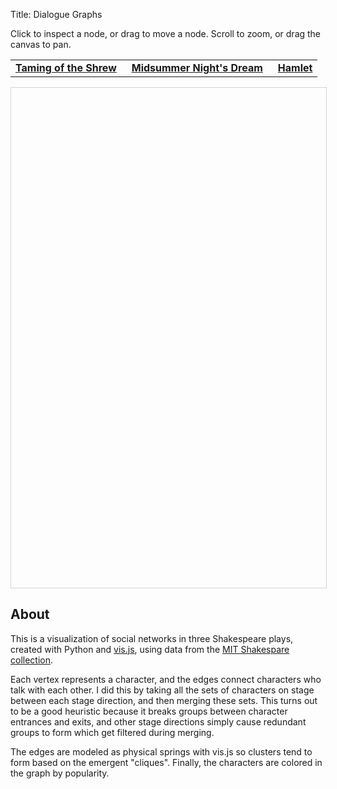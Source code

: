 Title: Dialogue Graphs

Click to inspect a node, or drag to move a node. Scroll to zoom, or drag the canvas to pan.

<script type="text/javascript" src="http://wanganzhou.com/lib/vis/vis.js"></script>
<link href="http://wanganzhou.com/lib/vis/vis.css" rel="stylesheet" type="text/css" />

<style type="text/css">
    #mynetwork {
	width: 100%;
	height: 800px;
	border: 1px solid lightgray;
    }
</style>
<table>
<tr><td style="padding-right:1em;"><b><a onclick="switch_shrew();" href="#">Taming of the Shrew</a></b></td>
<td style="padding-right:1em;"><b><a onclick="switch_midsummer();" href="#">Midsummer Night's Dream</a></b></td>
<td><b><a onclick="switch_hamlet();" href="#">Hamlet</a></b></tr>
</table>
<div id="mynetwork"></div>

<script type="text/javascript">

var nodes_hamlet = new vis.DataSet([
    {id: 0, label: 'BERNARDO', color: '#de99ff'},
    {id: 1, label: 'CORNELIUS', color: '#ec99ff'},
    {id: 2, label: 'Captain', color: '#ec99ff'},
    {id: 3, label: 'Danes', color: '#e599ff'},
    {id: 4, label: 'FRANCISCO', color: '#ec99ff'},
    {id: 5, label: 'First Ambassador', color: '#f299ff'},
    {id: 6, label: 'First Clown', color: '#ec99ff'},
    {id: 7, label: 'First Player', color: '#ec99ff'},
    {id: 8, label: 'First Priest', color: '#ec99ff'},
    {id: 9, label: 'First Sailor', color: '#ec99ff'},
    {id: 10, label: 'GUILDENSTERN', color: '#d799ff'},
    {id: 11, label: 'Gentleman', color: '#e599ff'},
    {id: 12, label: 'Ghost', color: '#de99ff'},
    {id: 13, label: 'HAMLET', color: '#0099ff'},
    {id: 14, label: 'HORATIO', color: '#4e99ff'},
    {id: 15, label: 'KING CLAUDIUS', color: '#7c99ff'},
    {id: 16, label: 'LAERTES', color: '#9399ff'},
    {id: 17, label: 'LORD POLONIUS', color: '#a699ff'},
    {id: 18, label: 'LUCIANUS', color: '#f299ff'},
    {id: 19, label: 'Lord', color: '#f299ff'},
    {id: 20, label: 'MARCELLUS', color: '#c899ff'},
    {id: 21, label: 'Messenger', color: '#f299ff'},
    {id: 22, label: 'OPHELIA', color: '#a699ff'},
    {id: 23, label: 'OSRIC', color: '#de99ff'},
    {id: 24, label: 'PRINCE FORTINBRAS', color: '#e599ff'},
    {id: 25, label: 'Player King', color: '#ec99ff'},
    {id: 26, label: 'Player Queen', color: '#f299ff'},
    {id: 27, label: 'QUEEN GERTRUDE', color: '#9d99ff'},
    {id: 28, label: 'REYNALDO', color: '#f299ff'},
    {id: 29, label: 'ROSENCRANTZ', color: '#c899ff'},
    {id: 30, label: 'Second Clown', color: '#f899ff'},
    {id: 31, label: 'Servant', color: '#f299ff'},
    {id: 32, label: 'VOLTIMAND', color: '#ec99ff'}
]);
var edges_hamlet = new vis.DataSet([
    {from: 0, to: 4},
    {from: 0, to: 16},
    {from: 0, to: 20},
    {from: 1, to: 15},
    {from: 1, to: 16},
    {from: 1, to: 32},
    {from: 2, to: 29},
    {from: 3, to: 15},
    {from: 3, to: 16},
    {from: 3, to: 22},
    {from: 3, to: 27},
    {from: 6, to: 30},
    {from: 7, to: 17},
    {from: 7, to: 29},
    {from: 8, to: 16},
    {from: 8, to: 27},
    {from: 9, to: 15},
    {from: 9, to: 31},
    {from: 10, to: 15},
    {from: 10, to: 29},
    {from: 13, to: 0},
    {from: 13, to: 2},
    {from: 13, to: 6},
    {from: 13, to: 7},
    {from: 13, to: 8},
    {from: 13, to: 10},
    {from: 13, to: 12},
    {from: 13, to: 14},
    {from: 13, to: 15},
    {from: 13, to: 16},
    {from: 13, to: 17},
    {from: 13, to: 18},
    {from: 13, to: 19},
    {from: 13, to: 20},
    {from: 13, to: 22},
    {from: 13, to: 23},
    {from: 13, to: 24},
    {from: 13, to: 25},
    {from: 13, to: 27},
    {from: 13, to: 29},
    {from: 14, to: 0},
    {from: 14, to: 4},
    {from: 14, to: 5},
    {from: 14, to: 6},
    {from: 14, to: 9},
    {from: 14, to: 10},
    {from: 14, to: 11},
    {from: 14, to: 12},
    {from: 14, to: 15},
    {from: 14, to: 16},
    {from: 14, to: 17},
    {from: 14, to: 19},
    {from: 14, to: 20},
    {from: 14, to: 22},
    {from: 14, to: 23},
    {from: 14, to: 24},
    {from: 14, to: 27},
    {from: 14, to: 31},
    {from: 15, to: 11},
    {from: 15, to: 16},
    {from: 17, to: 10},
    {from: 17, to: 12},
    {from: 17, to: 15},
    {from: 17, to: 16},
    {from: 17, to: 20},
    {from: 17, to: 27},
    {from: 17, to: 29},
    {from: 20, to: 4},
    {from: 20, to: 12},
    {from: 20, to: 15},
    {from: 20, to: 16},
    {from: 21, to: 15},
    {from: 21, to: 16},
    {from: 22, to: 11},
    {from: 22, to: 15},
    {from: 22, to: 16},
    {from: 22, to: 17},
    {from: 22, to: 18},
    {from: 22, to: 25},
    {from: 22, to: 27},
    {from: 22, to: 28},
    {from: 22, to: 29},
    {from: 23, to: 15},
    {from: 23, to: 16},
    {from: 24, to: 2},
    {from: 24, to: 5},
    {from: 26, to: 13},
    {from: 26, to: 25},
    {from: 27, to: 10},
    {from: 27, to: 11},
    {from: 27, to: 12},
    {from: 27, to: 15},
    {from: 27, to: 16},
    {from: 27, to: 23},
    {from: 27, to: 29},
    {from: 28, to: 17},
    {from: 29, to: 15},
    {from: 32, to: 15},
    {from: 32, to: 16}
]);
var nodes_shrew = new vis.DataSet([
    {id: 0, label: 'A Player', color: '#f499ff'},
    {id: 1, label: 'BAPTISTA', color: '#a499ff'},
    {id: 2, label: 'BIANCA', color: '#ac99ff'},
    {id: 3, label: 'BIONDELLO', color: '#bb99ff'},
    {id: 4, label: 'CURTIS', color: '#ee99ff'},
    {id: 5, label: 'First Huntsman', color: '#ee99ff'},
    {id: 6, label: 'First Servant', color: '#bb99ff'},
    {id: 7, label: 'GREMIO', color: '#ac99ff'},
    {id: 8, label: 'GRUMIO', color: '#7f99ff'},
    {id: 9, label: 'HORTENSIA', color: '#d699ff'},
    {id: 10, label: 'HORTENSIO', color: '#9c99ff'},
    {id: 11, label: 'Haberdasher', color: '#ee99ff'},
    {id: 12, label: 'Hostess', color: '#f999ff'},
    {id: 13, label: 'JOSEPH', color: '#e299ff'},
    {id: 14, label: 'KATARINA', color: '#dc99ff'},
    {id: 15, label: 'KATHARINA', color: '#9399ff'},
    {id: 16, label: 'LUCENTIO', color: '#9399ff'},
    {id: 17, label: 'Lord', color: '#bb99ff'},
    {id: 18, label: 'Messenger', color: '#ee99ff'},
    {id: 19, label: 'NATHANIEL', color: '#dc99ff'},
    {id: 20, label: 'NICHOLAS', color: '#e299ff'},
    {id: 21, label: 'PETER', color: '#e899ff'},
    {id: 22, label: 'PETRUCHIO', color: '#0099ff'},
    {id: 23, label: 'PHILIP', color: '#e299ff'},
    {id: 24, label: 'Page', color: '#d099ff'},
    {id: 25, label: 'Pedant', color: '#d099ff'},
    {id: 26, label: 'Players', color: '#f999ff'},
    {id: 27, label: 'SLY', color: '#c299ff'},
    {id: 28, label: 'Second Huntsman', color: '#ee99ff'},
    {id: 29, label: 'Second Servant', color: '#e299ff'},
    {id: 30, label: 'Servant', color: '#e299ff'},
    {id: 31, label: 'TRANIO', color: '#a499ff'},
    {id: 32, label: 'Tailor', color: '#e899ff'},
    {id: 33, label: 'Third Servant', color: '#e299ff'},
    {id: 34, label: 'VINCENTIO', color: '#bb99ff'},
    {id: 35, label: 'Widow', color: '#d699ff'}
]);
var edges_shrew = new vis.DataSet([
    {from: 1, to: 2},
    {from: 1, to: 7},
    {from: 1, to: 9},
    {from: 1, to: 10},
    {from: 1, to: 14},
    {from: 2, to: 3},
    {from: 2, to: 7},
    {from: 2, to: 10},
    {from: 2, to: 22},
    {from: 2, to: 31},
    {from: 2, to: 34},
    {from: 2, to: 35},
    {from: 3, to: 1},
    {from: 3, to: 22},
    {from: 3, to: 25},
    {from: 3, to: 34},
    {from: 4, to: 19},
    {from: 4, to: 22},
    {from: 6, to: 3},
    {from: 6, to: 17},
    {from: 6, to: 21},
    {from: 6, to: 24},
    {from: 6, to: 29},
    {from: 6, to: 33},
    {from: 7, to: 3},
    {from: 7, to: 14},
    {from: 7, to: 22},
    {from: 7, to: 25},
    {from: 7, to: 34},
    {from: 8, to: 1},
    {from: 8, to: 2},
    {from: 8, to: 3},
    {from: 8, to: 4},
    {from: 8, to: 7},
    {from: 8, to: 10},
    {from: 8, to: 13},
    {from: 8, to: 14},
    {from: 8, to: 16},
    {from: 8, to: 19},
    {from: 8, to: 20},
    {from: 8, to: 21},
    {from: 8, to: 22},
    {from: 8, to: 23},
    {from: 8, to: 25},
    {from: 8, to: 31},
    {from: 8, to: 32},
    {from: 9, to: 2},
    {from: 9, to: 7},
    {from: 9, to: 10},
    {from: 9, to: 31},
    {from: 10, to: 3},
    {from: 10, to: 7},
    {from: 10, to: 31},
    {from: 10, to: 35},
    {from: 11, to: 10},
    {from: 11, to: 22},
    {from: 13, to: 19},
    {from: 13, to: 20},
    {from: 13, to: 22},
    {from: 15, to: 1},
    {from: 15, to: 2},
    {from: 15, to: 6},
    {from: 15, to: 7},
    {from: 15, to: 8},
    {from: 15, to: 9},
    {from: 15, to: 10},
    {from: 15, to: 11},
    {from: 15, to: 14},
    {from: 15, to: 16},
    {from: 15, to: 21},
    {from: 15, to: 22},
    {from: 15, to: 31},
    {from: 15, to: 32},
    {from: 15, to: 34},
    {from: 16, to: 1},
    {from: 16, to: 2},
    {from: 16, to: 3},
    {from: 16, to: 6},
    {from: 16, to: 7},
    {from: 16, to: 9},
    {from: 16, to: 10},
    {from: 16, to: 22},
    {from: 16, to: 24},
    {from: 16, to: 25},
    {from: 16, to: 34},
    {from: 16, to: 35},
    {from: 17, to: 0},
    {from: 17, to: 5},
    {from: 17, to: 24},
    {from: 17, to: 26},
    {from: 18, to: 17},
    {from: 18, to: 24},
    {from: 19, to: 22},
    {from: 20, to: 19},
    {from: 20, to: 22},
    {from: 22, to: 1},
    {from: 22, to: 6},
    {from: 22, to: 10},
    {from: 22, to: 14},
    {from: 22, to: 21},
    {from: 22, to: 24},
    {from: 22, to: 25},
    {from: 22, to: 32},
    {from: 22, to: 34},
    {from: 23, to: 13},
    {from: 23, to: 19},
    {from: 23, to: 20},
    {from: 23, to: 22},
    {from: 24, to: 29},
    {from: 24, to: 33},
    {from: 25, to: 1},
    {from: 27, to: 0},
    {from: 27, to: 6},
    {from: 27, to: 12},
    {from: 27, to: 16},
    {from: 27, to: 17},
    {from: 27, to: 18},
    {from: 27, to: 22},
    {from: 27, to: 24},
    {from: 27, to: 29},
    {from: 27, to: 33},
    {from: 28, to: 5},
    {from: 28, to: 17},
    {from: 29, to: 17},
    {from: 29, to: 33},
    {from: 30, to: 2},
    {from: 30, to: 5},
    {from: 30, to: 10},
    {from: 30, to: 17},
    {from: 30, to: 28},
    {from: 31, to: 1},
    {from: 31, to: 3},
    {from: 31, to: 6},
    {from: 31, to: 7},
    {from: 31, to: 14},
    {from: 31, to: 16},
    {from: 31, to: 22},
    {from: 31, to: 25},
    {from: 31, to: 34},
    {from: 32, to: 10},
    {from: 33, to: 17},
    {from: 34, to: 1},
    {from: 34, to: 10},
    {from: 34, to: 25},
    {from: 34, to: 35},
    {from: 35, to: 1},
    {from: 35, to: 15},
    {from: 35, to: 22}
]);
var nodes_midsummer = new vis.DataSet([
    {id: 0, label: 'BOTTOM', color: '#0099ff'},
    {id: 1, label: 'COBWEB', color: '#d099ff'},
    {id: 2, label: 'DEMETRIUS', color: '#6899ff'},
    {id: 3, label: 'EGEUS', color: '#d899ff'},
    {id: 4, label: 'FLUTE', color: '#d099ff'},
    {id: 5, label: 'Fairy', color: '#f099ff'},
    {id: 6, label: 'HELENA', color: '#c799ff'},
    {id: 7, label: 'HERMIA', color: '#be99ff'},
    {id: 8, label: 'HERNIA', color: '#e099ff'},
    {id: 9, label: 'HIPPOLYTA', color: '#9f99ff'},
    {id: 10, label: 'LYSANDER', color: '#8699ff'},
    {id: 11, label: 'Lion', color: '#e899ff'},
    {id: 12, label: 'MOTH', color: '#d099ff'},
    {id: 13, label: 'MUSTARDSEED', color: '#d099ff'},
    {id: 14, label: 'Moonshine', color: '#d899ff'},
    {id: 15, label: 'OBERON', color: '#9399ff'},
    {id: 16, label: 'PEASEBLOSSOM', color: '#d099ff'},
    {id: 17, label: 'PHILOSTRATE', color: '#f099ff'},
    {id: 18, label: 'PUCK', color: '#7899ff'},
    {id: 19, label: 'Pyramus', color: '#d099ff'},
    {id: 20, label: 'QUINCE', color: '#c799ff'},
    {id: 21, label: 'SNOUT', color: '#d099ff'},
    {id: 22, label: 'SNUG', color: '#d099ff'},
    {id: 23, label: 'STARVELING', color: '#d099ff'},
    {id: 24, label: 'THESEUS', color: '#6899ff'},
    {id: 25, label: 'TITANIA', color: '#be99ff'},
    {id: 26, label: 'Thisbe', color: '#c799ff'},
    {id: 27, label: 'Wall', color: '#e099ff'}
]);
var edges_midsummer = new vis.DataSet([
    {from: 0, to: 9},
    {from: 0, to: 10},
    {from: 1, to: 0},
    {from: 1, to: 13},
    {from: 2, to: 0},
    {from: 2, to: 3},
    {from: 2, to: 6},
    {from: 2, to: 7},
    {from: 2, to: 9},
    {from: 2, to: 10},
    {from: 2, to: 11},
    {from: 2, to: 14},
    {from: 2, to: 15},
    {from: 2, to: 18},
    {from: 2, to: 19},
    {from: 2, to: 26},
    {from: 2, to: 27},
    {from: 3, to: 7},
    {from: 3, to: 9},
    {from: 3, to: 10},
    {from: 4, to: 0},
    {from: 4, to: 21},
    {from: 6, to: 0},
    {from: 6, to: 10},
    {from: 7, to: 0},
    {from: 7, to: 6},
    {from: 7, to: 10},
    {from: 7, to: 18},
    {from: 8, to: 2},
    {from: 8, to: 6},
    {from: 8, to: 7},
    {from: 8, to: 10},
    {from: 9, to: 14},
    {from: 9, to: 26},
    {from: 10, to: 9},
    {from: 11, to: 9},
    {from: 12, to: 0},
    {from: 12, to: 1},
    {from: 12, to: 13},
    {from: 12, to: 15},
    {from: 12, to: 16},
    {from: 13, to: 0},
    {from: 14, to: 10},
    {from: 14, to: 24},
    {from: 15, to: 0},
    {from: 15, to: 1},
    {from: 15, to: 5},
    {from: 15, to: 6},
    {from: 15, to: 10},
    {from: 15, to: 13},
    {from: 15, to: 16},
    {from: 15, to: 18},
    {from: 15, to: 24},
    {from: 16, to: 0},
    {from: 16, to: 1},
    {from: 16, to: 13},
    {from: 17, to: 9},
    {from: 18, to: 0},
    {from: 18, to: 4},
    {from: 18, to: 5},
    {from: 18, to: 6},
    {from: 18, to: 10},
    {from: 18, to: 20},
    {from: 18, to: 21},
    {from: 18, to: 22},
    {from: 18, to: 23},
    {from: 19, to: 9},
    {from: 19, to: 10},
    {from: 19, to: 26},
    {from: 19, to: 27},
    {from: 20, to: 0},
    {from: 20, to: 4},
    {from: 20, to: 9},
    {from: 20, to: 21},
    {from: 20, to: 22},
    {from: 21, to: 0},
    {from: 22, to: 0},
    {from: 22, to: 4},
    {from: 22, to: 21},
    {from: 23, to: 0},
    {from: 23, to: 4},
    {from: 23, to: 20},
    {from: 23, to: 21},
    {from: 23, to: 22},
    {from: 24, to: 0},
    {from: 24, to: 2},
    {from: 24, to: 3},
    {from: 24, to: 7},
    {from: 24, to: 9},
    {from: 24, to: 10},
    {from: 24, to: 11},
    {from: 24, to: 17},
    {from: 24, to: 18},
    {from: 24, to: 19},
    {from: 24, to: 27},
    {from: 25, to: 0},
    {from: 25, to: 1},
    {from: 25, to: 12},
    {from: 25, to: 13},
    {from: 25, to: 15},
    {from: 25, to: 16},
    {from: 25, to: 18},
    {from: 25, to: 24},
    {from: 26, to: 10},
    {from: 26, to: 14},
    {from: 26, to: 24},
    {from: 26, to: 27}
]);
    // create a network
    var container = document.getElementById('mynetwork');

    // provide the data in the vis format
    var data = {
        nodes: nodes_shrew,
        edges: edges_shrew
    };

    var options = {
        configure: {enabled: false}
    };

    // initialize your network!
var network = new vis.Network(container, data, options);

function switch_midsummer() {
  network.setData({nodes: nodes_midsummer, edges: edges_midsummer});
}

function switch_shrew() {
  network.setData({nodes: nodes_shrew, edges: edges_shrew});
}

function switch_hamlet() {
  network.setData({nodes: nodes_hamlet, edges: edges_hamlet});
}

</script>

## About

This is a visualization of social networks in three Shakespeare plays, created with Python and [vis.js](http://visjs.org), using data from the [MIT Shakespare collection](http://shakespeare.mit.edu).

Each vertex represents a character, and the edges connect characters who talk with each other. I did this by taking all the sets of characters on stage between each stage direction, and then merging these sets. This turns out to be a good heuristic because it breaks groups between character entrances and exits, and other stage directions simply cause redundant groups to form which get filtered during merging.

The edges are modeled as physical springs with vis.js so clusters tend to form based on the emergent "cliques". Finally, the characters are colored in the graph by popularity.